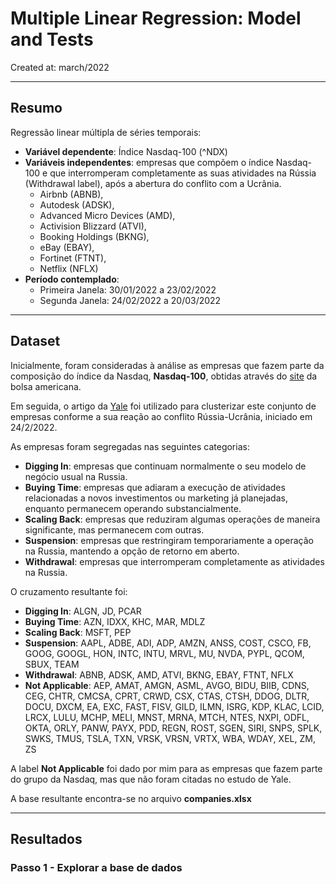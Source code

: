 # **Multiple Linear Regression: Model and Tests**

Created at: march/2022

---

## **Resumo**

Regressão linear múltipla de séries temporais:
- **Variável dependente**: Índice Nasdaq-100 (^NDX)
- **Variáveis independentes**: empresas que compõem o índice Nasdaq-100 e que interromperam completamente as suas atividades na Rússia (Withdrawal label), após a abertura do conflito com a Ucrânia. 
    - Airbnb (ABNB), 
    - Autodesk (ADSK), 
    - Advanced Micro Devices (AMD), 
    - Activision Blizzard (ATVI), 
    - Booking Holdings (BKNG), 
    - eBay (EBAY), 
    - Fortinet (FTNT), 
    - Netflix (NFLX)
- **Período contemplado**:
    - Primeira Janela: 30/01/2022 a 23/02/2022
    - Segunda Janela: 24/02/2022 a 20/03/2022

---
## **Dataset**

Inicialmente, foram consideradas à análise as empresas que fazem parte da composição do índice da Nasdaq, **Nasdaq-100**, obtidas através do [site](https://www.nasdaq.com/market-activity/quotes/nasdaq-ndx-index) da bolsa americana.

Em seguida, o artigo da [Yale](https://som.yale.edu/story/2022/over-600-companies-have-withdrawn-russia-some-remain) foi utilizado para clusterizar este conjunto de empresas conforme a sua reação ao conflito Rússia-Ucrânia, iniciado em 24/2/2022.

As empresas foram segregadas nas seguintes categorias:
- **Digging In**: empresas que continuam normalmente o seu modelo de negócio usual na Russia.
- **Buying Time**: empresas que adiaram a execução de atividades relacionadas a novos investimentos ou marketing já planejadas, enquanto permanecem operando substancialmente.
- **Scaling Back**: empresas que reduziram algumas operações de maneira significante, mas permanecem com outras.
- **Suspension**: empresas que restringiram temporariamente a operação na Russia, mantendo a opção de retorno em aberto.
- **Withdrawal**: empresas que interromperam completamente as atividades na Russia.

O cruzamento resultante foi:
- **Digging In**: ALGN, JD, PCAR
- **Buying Time**: AZN, IDXX, KHC, MAR, MDLZ
- **Scaling Back**: MSFT, PEP
- **Suspension**: AAPL, ADBE, ADI, ADP, AMZN, ANSS, COST, CSCO, FB, GOOG, GOOGL, HON, INTC, INTU, MRVL, MU, NVDA, PYPL, QCOM, SBUX, TEAM
- **Withdrawal**: ABNB, ADSK, AMD, ATVI, BKNG, EBAY, FTNT, NFLX
- **Not Applicable**: AEP, AMAT, AMGN, ASML, AVGO, BIDU, BIIB, CDNS, CEG, CHTR, CMCSA, CPRT, CRWD, CSX, CTAS, CTSH, DDOG, DLTR, DOCU, DXCM, EA, EXC, FAST, FISV, GILD, ILMN, ISRG, KDP, KLAC, LCID, LRCX, LULU, MCHP, MELI, MNST, MRNA, MTCH, NTES, NXPI, ODFL, OKTA, ORLY, PANW, PAYX, PDD, REGN, ROST, SGEN, SIRI, SNPS, SPLK, SWKS, TMUS, TSLA, TXN, VRSK, VRSN, VRTX, WBA, WDAY, XEL, ZM, ZS

A label **Not Applicable** foi dado por mim para as empresas que fazem parte do grupo da Nasdaq, mas que não foram citadas no estudo de Yale.

A base resultante encontra-se no arquivo **companies.xlsx**

---
## **Resultados**

### Passo 1 - Explorar a base de dados

